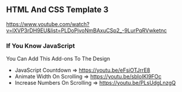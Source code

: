 ## HTML And CSS Template 3

https://www.youtube.com/watch?v=lXVP3rDH9EU&list=PLDoPjvoNmBAxuCSp2_-9LurPqRVwketnc

### If You Know JavaScript

You Can Add This Add-ons To The Design

- JavaScript Countdown => https://youtu.be/eFsiOTJrrE8
- Animate Width On Scrolling => https://youtu.be/sbIoIKI9FOc
- Increase Numbers On Scrolling => https://youtu.be/PLsUdgLnzgQ
